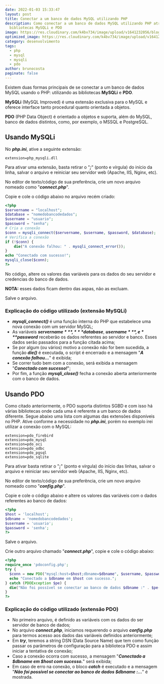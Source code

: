 ```yaml
---
date: 2022-01-03 15:33:47
layout: post
title: Conectar a um banco de dados MySQL utilizando PHP
description: Como conectar a um banco de dados MySQL utilizando PHP atráves das
  bibliotecas MySQLi e PDO
image: https://res.cloudinary.com/k4bv734/image/upload/v1641232056/blog/php_g3jvp0.jpg
optimized_image: https://res.cloudinary.com/k4bv734/image/upload/v1641232056/blog/php_optimized_gnbp7p.jpg
category: desenvolvimento
tags:
  - php
  - mysql
  - mysqli
  - pdo
author: brunocosta
paginate: false
---
```

Existem duas formas principais de se conectar a um banco de dados MySQL usando o PHP: utilizando as bibliotecas **MySQLi** e **PDO**.

**MySQLi** (MySQL Improved) é uma extensão exclusiva para o MySQL e oferece interface tanto procedural quanto orientada a objetos.

**PDO** (PHP Data Object) é orientado a objetos e suporta, além do MySQL, banco de dados distintos, como, por exemplo, o MSSQL e PostgreSQL.

## Usando MySQLi

No ***php.ini***, ative a seguinte extensão:

`extension=php_mysqli.dll`

Para ativar uma extensão, basta retirar o "***;***" (ponto e vírgula) do início da linha, salvar o arquivo e reiniciar seu servidor web (Apache, IIS, Nginx, etc).

No editor de texto/código de sua preferência, crie um novo arquivo nomeado como "***connect.php***".

Copie e cole o código abaixo no arquivo recém criado:
```php
<?php
$servername = "localhost";
$database = "nomedobancodedados";
$username = "usuario";
$password = "senha";
# Cria a conexão
$conn = mysqli_connect($servername, $username, $password, $database);
# Verifica a conexão
if (!$conn) {
    die("A conexão falhou: " . mysqli_connect_error());
}
echo "Conectado com sucesso!";
mysqli_close($conn);
?>
```
No código, altere os valores das variáveis para os dados do seu servidor e credencias do banco de dados.

**NOTA:** esses dados ficam dentro das aspas, não as excluam.

Salve o arquivo.

### Explicação do código utilizado (extensão MySQLi)

* ***mysqli_connect()*** é uma função interna do PHP que estabelece uma nova conexão com um servidor MySQL;
* As variáveis ***$servername***, ***$database***, ***$username***, e ***$password*** receberão os dados referentes ao servidor e banco. Esses dados serão passados para a função citada acima;
* Se por algum (ou vários) motivo a conexão não for bem sucedida, a função ***die()*** é executada, o script é encerrado e a mensagem "***A conexão falhou...***" é exibida;
* Se correr tudo bem com a conexão, será exibida a mensagem "***Conectado com sucesso!***";
* Por fim, a função ***mysqli_close()*** fecha a conexão aberta anteriormente com o banco de dados.

## Usando PDO

Como citado anteriormente, o PDO suporta distintos SGBD e com isso há várias bibliotecas onde cada uma é referente a um banco de dados diferente. Segue abaixo uma lista com algumas das extensões disponíveis no PHP. Ative conforme a necessidade no ***php.ini***, porém no exemplo irei utilizar a conexão com o MySQL:

`extension=pdo_firebird`  
`extension=pdo_mysql`  
`extension=pdo_oci`  
`extension=pdo_odbc`  
`extension=pdo_pgsql`  
`extension=pdo_sqlite`  

Para ativar basta retirar o "**;**" (ponto e vírgula) do início das linhas, salvar o arquivo e reiniciar seu servidor web (Apache, IIS, Nginx, etc).

No editor de texto/código de sua preferência, crie um novo arquivo nomeado como "***config.php***".

Copie e cole o código abaixo e altere os valores das variáveis com o dados referentes ao banco de dados:
```php
<?php
$host = 'localhost';
$dbname = 'nomedobancodedados';
$username = 'usuario';
$password = 'senha';
?>
```
Salve o arquivo.

Crie outro arquivo chamado "***connect.php***", copie e cole o código abaixo:
```php
<?php
require_once 'pdoconfig.php';
try {
  $conn = new PDO("mysql:host=$host;dbname=$dbname", $username, $password);
  echo "Conectado a $dbname em $host com sucesso.";
} catch (PDOException $pe) {
  die("Não foi possível se conectar ao banco de dados $dbname :" . $pe->getMessage());
}
?>
```
### Explicação do código utilizado (extensão PDO)

* No primeiro arquivo, é definido as variáveis com os dados do ser servidor de banco de dados;
* No arquivo ***connect.php***, iniciamos requerendo o arquivo ***config.php*** para termos acesso aos dados das variáveis definidos anteriormente;
* Em ***try***, teremos a string DSN (Data Source Name) que tem como função passar os parâmetros de configuração para a biblioteca PDO e assim iniciar a tentativa de conexão;
* Caso a conexão ocorra com sucesso, a mensagem "***Conectado a $dbname em $host com sucesso.***" será exibida;
* Em caso de erro na conexão, o bloco ***catch*** é executado e a mensagem "***Não foi possível se conectar ao banco de dados $dbname :...***" é mostrada.